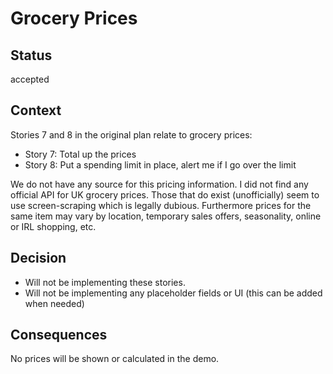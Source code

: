 # Grocery Prices

## Status

accepted

## Context

Stories 7 and 8 in the original plan relate to grocery prices:
 - Story 7: Total up the prices
 - Story 8: Put a spending limit in place, alert me if I go over the limit

We do not have any source for this pricing information. I did not find any official API for
UK grocery prices. Those that do exist (unofficially) seem to use screen-scraping which is legally dubious.
Furthermore prices for the same item may vary by location, temporary sales offers, seasonality, online or IRL shopping, etc.

## Decision

 - Will not be implementing these stories.
 - Will not be implementing any placeholder fields or UI (this can be added when needed)

## Consequences

No prices will be shown or calculated in the demo.